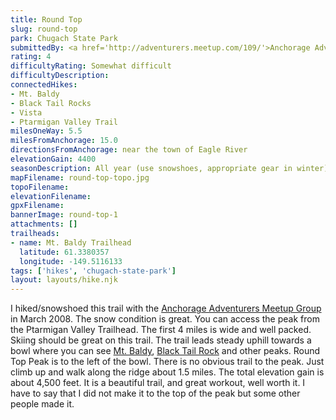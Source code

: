 ```yaml
---
title: Round Top
slug: round-top
park: Chugach State Park
submittedBy: <a href='http://adventurers.meetup.com/109/'>Anchorage Adventurer's Meetup Group</a>
rating: 4
difficultyRating: Somewhat difficult
difficultyDescription: 
connectedHikes:
- Mt. Baldy
- Black Tail Rocks
- Vista
- Ptarmigan Valley Trail
milesOneWay: 5.5
milesFromAnchorage: 15.0
directionsFromAnchorage: near the town of Eagle River
elevationGain: 4400
seasonDescription: All year (use snowshoes, appropriate gear in winter)
mapFilename: round-top-topo.jpg
topoFilename: 
elevationFilename: 
gpxFilename: 
bannerImage: round-top-1
attachments: []
trailheads:
- name: Mt. Baldy Trailhead
  latitude: 61.3380357
  longitude: -149.5116133
tags: ['hikes', 'chugach-state-park']
layout: layouts/hike.njk
---
```

I hiked/snowshoed this trail with the [Anchorage Adventurers Meetup Group](http://www.meetup.com/AnchorageAdventurers/) in March 2008. The snow condition is great. You can access the peak from the Ptarmigan Valley Trailhead. The first 4 miles is wide and well packed. Skiing should be great on this trail. The trail leads steady uphill towards a bowl where you can see [Mt. Baldy](http://alaskahikesearch.com/hikes/mt-baldy/), [Black Tail Rock](http://alaskahikesearch.com/hikes/black-tail-rocks/) and other peaks. Round Top Peak is to the left of the bowl. There is no obvious trail to the peak. Just climb up and walk along the ridge about 1.5 miles. The total elevation gain is about 4,500 feet. It is a beautiful trail, and great workout, well worth it. I have to say that I did not make it to the top of the peak but some other people made it.